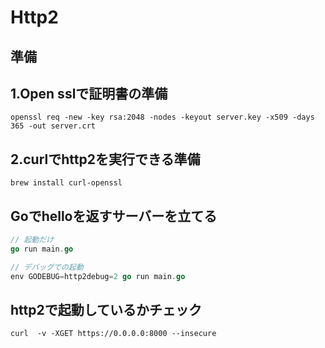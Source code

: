 # Http2


## 準備
## 1.Open sslで証明書の準備

```
openssl req -new -key rsa:2048 -nodes -keyout server.key -x509 -days 365 -out server.crt
```

## 2.curlでhttp2を実行できる準備
```
brew install curl-openssl
```

## Goでhelloを返すサーバーを立てる
```go
// 起動だけ
go run main.go

// デバッグでの起動
env GODEBUG=http2debug=2 go run main.go
```



## http2で起動しているかチェック
```curl
curl  -v -XGET https://0.0.0.0:8000 --insecure
```
